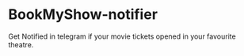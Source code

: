 # BookMyShow-notifier
Get Notified in telegram if your movie tickets opened in your favourite theatre.
